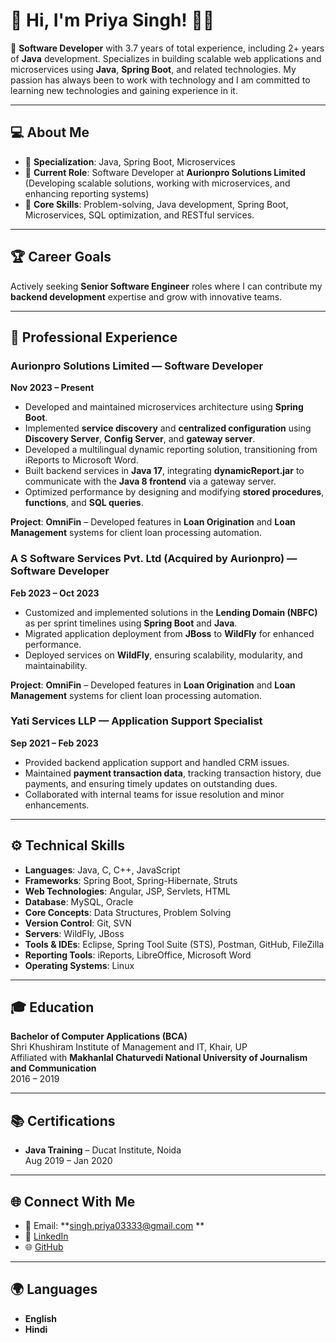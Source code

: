 # 👋 Hi, I'm Priya Singh! 👩‍💻

🚀 **Software Developer** with 3.7 years of total experience, including 2+ years of **Java** development. 
Specializes in building scalable web applications and microservices using **Java**, **Spring Boot**, and related technologies. 
My passion has always been to work with technology and I am committed to learning new technologies and gaining experience in it.

---

## 💻 About Me

- 🎯 **Specialization**: Java, Spring Boot, Microservices
- 🏢 **Current Role**: Software Developer at **Aurionpro Solutions Limited** (Developing scalable solutions, working with microservices, and enhancing reporting systems)
- 🔧 **Core Skills**: Problem-solving, Java development, Spring Boot, Microservices, SQL optimization, and RESTful services.

---

## 🏆 Career Goals

Actively seeking **Senior Software Engineer** roles where I can contribute my **backend development** expertise and grow with innovative teams.

---

## 💼 Professional Experience

### **Aurionpro Solutions Limited** — Software Developer  
**Nov 2023 – Present**
- Developed and maintained microservices architecture using **Spring Boot**.
- Implemented **service discovery** and **centralized configuration** using **Discovery Server**, **Config Server**, and **gateway server**.
- Developed a multilingual dynamic reporting solution, transitioning from iReports to Microsoft Word.
- Built backend services in **Java 17**, integrating **dynamicReport.jar** to communicate with the **Java 8 frontend** via a gateway server.
- Optimized performance by designing and modifying **stored procedures**, **functions**, and **SQL queries**.
  
**Project**: **OmniFin** – Developed features in **Loan Origination** and **Loan Management** systems for client loan processing automation.

### **A S Software Services Pvt. Ltd** (Acquired by Aurionpro) — Software Developer  
**Feb 2023 – Oct 2023**
- Customized and implemented solutions in the **Lending Domain (NBFC)** as per sprint timelines using **Spring Boot** and **Java**.
- Migrated application deployment from **JBoss** to **WildFly** for enhanced performance.
- Deployed services on **WildFly**, ensuring scalability, modularity, and maintainability.

**Project**: **OmniFin** – Developed features in **Loan Origination** and **Loan Management** systems for client loan processing automation.

### **Yati Services LLP** — Application Support Specialist  
**Sep 2021 – Feb 2023**
- Provided backend application support and handled CRM issues.
- Maintained **payment transaction data**, tracking transaction history, due payments, and ensuring timely updates on outstanding dues.
- Collaborated with internal teams for issue resolution and minor enhancements.

---

## ⚙️ Technical Skills

- **Languages**: Java, C, C++, JavaScript
- **Frameworks**: Spring Boot, Spring-Hibernate, Struts
- **Web Technologies**: Angular, JSP, Servlets, HTML
- **Database**: MySQL, Oracle
- **Core Concepts**: Data Structures, Problem Solving
- **Version Control**: Git, SVN
- **Servers**: WildFly, JBoss
- **Tools & IDEs**: Eclipse, Spring Tool Suite (STS), Postman, GitHub, FileZilla
- **Reporting Tools**: iReports, LibreOffice, Microsoft Word
- **Operating Systems**: Linux

---

## 🎓 Education

**Bachelor of Computer Applications (BCA)**  
Shri Khushiram Institute of Management and IT, Khair, UP  
Affiliated with **Makhanlal Chaturvedi National University of Journalism and Communication**  
2016 – 2019

---

## 📚 Certifications

- **Java Training** – Ducat Institute, Noida  
  Aug 2019 – Jan 2020

---

## 🌐 Connect With Me

- 📧 Email: **singh.priya03333@gmail.com **
- 🔗 [LinkedIn](https://www.linkedin.com/in/priya-singh-581123341)  
- 🌐 [GitHub](https://github.com/Priya-Singh333)

---

## 🌍 Languages

- **English**
- **Hindi**
